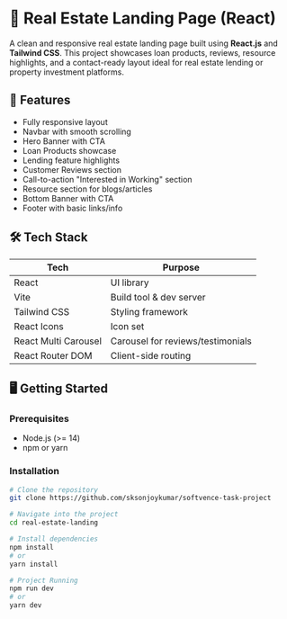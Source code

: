 # 🏡 Real Estate Landing Page (React)

A clean and responsive real estate landing page built using **React.js** and **Tailwind CSS**. This project showcases loan products, reviews, resource highlights, and a contact-ready layout ideal for real estate lending or property investment platforms.

## 🚀 Features

-  Fully responsive layout
-  Navbar with smooth scrolling
-  Hero Banner with CTA
-  Loan Products showcase
-  Lending feature highlights
-  Customer Reviews section
-  Call-to-action "Interested in Working" section
-  Resource section for blogs/articles
-  Bottom Banner with CTA
-  Footer with basic links/info

## 🛠️ Tech Stack

| Tech                | Purpose                             |
|---------------------|-------------------------------------|
| React               | UI library                          |
| Vite                | Build tool & dev server             |
| Tailwind CSS        | Styling framework                   |
| React Icons         | Icon set                            |
| React Multi Carousel| Carousel for reviews/testimonials   |
| React Router DOM    | Client-side routing                 |
 


## 🖥️ Getting Started

### Prerequisites

- Node.js (>= 14)
- npm or yarn

### Installation

```bash
# Clone the repository
git clone https://github.com/sksonjoykumar/softvence-task-project

# Navigate into the project
cd real-estate-landing

# Install dependencies
npm install
# or
yarn install

# Project Running 
npm run dev
# or
yarn dev

